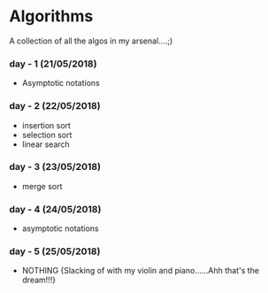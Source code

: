 # Algorithms
A collection of all the algos in my arsenal....;)

### day - 1 (21/05/2018)
* Asymptotic notations

### day - 2 (22/05/2018)
* insertion sort
* selection sort
* linear search

### day - 3 (23/05/2018)
* merge sort

### day - 4 (24/05/2018)
* asymptotic notations

### day - 5 (25/05/2018)
* NOTHING {Slacking of with my violin and piano......Ahh that's the dream!!!}

